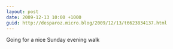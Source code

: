 ```yaml
---
layout: post
date: 2009-12-13 10:00 +1000
guid: http://desparoz.micro.blog/2009/12/13/t6623834137.html
---
```

Going for a nice Sunday evening walk
